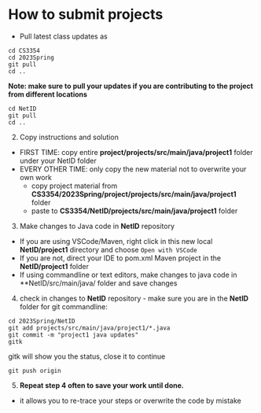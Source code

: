 # How to submit projects
* Pull latest class updates as 
``` 
cd CS3354
cd 2023Spring
git pull
cd ..
```

**Note: make sure to pull your updates if you are contributing to the project from different locations**
``` 
cd NetID
git pull
cd ..
```

2. Copy instructions and solution 
* FIRST TIME: copy entire **project/projects/src/main/java/project1** folder under your NetID folder 
* EVERY OTHER TIME: only copy the new material not to overwrite your own work 
  * copy project material from **CS3354/2023Spring/project/projects/src/main/java/project1** folder 
  * paste to **CS3354/NetID/projects/src/main/java/project1** folder 

3. Make changes to Java code in **NetID** repository 
* If you are using VSCode/Maven, right click in this new local **NetID/project1** directory and choose ```Open with VSCode``` 
* If you are not, direct your IDE to pom.xml Maven project in the **NetID/project1** folder
* If using commandline or text editors, make changes to java code in **NetID/src/main/java/ folder and save changes 
  
4. check in changes to  **NetID** repository - make sure you are in the **NetID** folder for git commandline:

```
cd 2023Spring/NetID
git add projects/src/main/java/project1/*.java
git commit -m "project1 java updates"
gitk
```
gitk will show you the status, close it to continue
```
git push origin
```

5. **Repeat step 4 often to save your work until done.**
  * it allows you to re-trace your steps or overwrite the code by mistake
  
